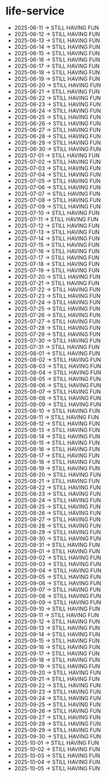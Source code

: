 # life-service
- 2025-06-11 → STILL HAVING FUN
- 2025-06-12 → STILL HAVING FUN
- 2025-06-13 → STILL HAVING FUN
- 2025-06-14 → STILL HAVING FUN
- 2025-06-15 → STILL HAVING FUN
- 2025-06-16 → STILL HAVING FUN
- 2025-06-17 → STILL HAVING FUN
- 2025-06-18 → STILL HAVING FUN
- 2025-06-19 → STILL HAVING FUN
- 2025-06-20 → STILL HAVING FUN
- 2025-06-21 → STILL HAVING FUN
- 2025-06-22 → STILL HAVING FUN
- 2025-06-23 → STILL HAVING FUN
- 2025-06-24 → STILL HAVING FUN
- 2025-06-25 → STILL HAVING FUN
- 2025-06-26 → STILL HAVING FUN
- 2025-06-27 → STILL HAVING FUN
- 2025-06-28 → STILL HAVING FUN
- 2025-06-29 → STILL HAVING FUN
- 2025-06-30 → STILL HAVING FUN
- 2025-07-01 → STILL HAVING FUN
- 2025-07-02 → STILL HAVING FUN
- 2025-07-03 → STILL HAVING FUN
- 2025-07-04 → STILL HAVING FUN
- 2025-07-05 → STILL HAVING FUN
- 2025-07-06 → STILL HAVING FUN
- 2025-07-07 → STILL HAVING FUN
- 2025-07-08 → STILL HAVING FUN
- 2025-07-09 → STILL HAVING FUN
- 2025-07-10 → STILL HAVING FUN
- 2025-07-11 → STILL HAVING FUN
- 2025-07-12 → STILL HAVING FUN
- 2025-07-13 → STILL HAVING FUN
- 2025-07-14 → STILL HAVING FUN
- 2025-07-15 → STILL HAVING FUN
- 2025-07-16 → STILL HAVING FUN
- 2025-07-17 → STILL HAVING FUN
- 2025-07-18 → STILL HAVING FUN
- 2025-07-19 → STILL HAVING FUN
- 2025-07-20 → STILL HAVING FUN
- 2025-07-21 → STILL HAVING FUN
- 2025-07-22 → STILL HAVING FUN
- 2025-07-23 → STILL HAVING FUN
- 2025-07-24 → STILL HAVING FUN
- 2025-07-25 → STILL HAVING FUN
- 2025-07-26 → STILL HAVING FUN
- 2025-07-27 → STILL HAVING FUN
- 2025-07-28 → STILL HAVING FUN
- 2025-07-29 → STILL HAVING FUN
- 2025-07-30 → STILL HAVING FUN
- 2025-07-31 → STILL HAVING FUN
- 2025-08-01 → STILL HAVING FUN
- 2025-08-02 → STILL HAVING FUN
- 2025-08-03 → STILL HAVING FUN
- 2025-08-04 → STILL HAVING FUN
- 2025-08-05 → STILL HAVING FUN
- 2025-08-06 → STILL HAVING FUN
- 2025-08-07 → STILL HAVING FUN
- 2025-08-08 → STILL HAVING FUN
- 2025-08-09 → STILL HAVING FUN
- 2025-08-10 → STILL HAVING FUN
- 2025-08-11 → STILL HAVING FUN
- 2025-08-12 → STILL HAVING FUN
- 2025-08-13 → STILL HAVING FUN
- 2025-08-14 → STILL HAVING FUN
- 2025-08-15 → STILL HAVING FUN
- 2025-08-16 → STILL HAVING FUN
- 2025-08-17 → STILL HAVING FUN
- 2025-08-18 → STILL HAVING FUN
- 2025-08-19 → STILL HAVING FUN
- 2025-08-20 → STILL HAVING FUN
- 2025-08-21 → STILL HAVING FUN
- 2025-08-22 → STILL HAVING FUN
- 2025-08-23 → STILL HAVING FUN
- 2025-08-24 → STILL HAVING FUN
- 2025-08-25 → STILL HAVING FUN
- 2025-08-26 → STILL HAVING FUN
- 2025-08-27 → STILL HAVING FUN
- 2025-08-28 → STILL HAVING FUN
- 2025-08-29 → STILL HAVING FUN
- 2025-08-30 → STILL HAVING FUN
- 2025-08-31 → STILL HAVING FUN
- 2025-09-01 → STILL HAVING FUN
- 2025-09-02 → STILL HAVING FUN
- 2025-09-03 → STILL HAVING FUN
- 2025-09-04 → STILL HAVING FUN
- 2025-09-05 → STILL HAVING FUN
- 2025-09-06 → STILL HAVING FUN
- 2025-09-07 → STILL HAVING FUN
- 2025-09-08 → STILL HAVING FUN
- 2025-09-09 → STILL HAVING FUN
- 2025-09-10 → STILL HAVING FUN
- 2025-09-11 → STILL HAVING FUN
- 2025-09-12 → STILL HAVING FUN
- 2025-09-13 → STILL HAVING FUN
- 2025-09-14 → STILL HAVING FUN
- 2025-09-15 → STILL HAVING FUN
- 2025-09-16 → STILL HAVING FUN
- 2025-09-17 → STILL HAVING FUN
- 2025-09-18 → STILL HAVING FUN
- 2025-09-19 → STILL HAVING FUN
- 2025-09-20 → STILL HAVING FUN
- 2025-09-21 → STILL HAVING FUN
- 2025-09-22 → STILL HAVING FUN
- 2025-09-23 → STILL HAVING FUN
- 2025-09-24 → STILL HAVING FUN
- 2025-09-25 → STILL HAVING FUN
- 2025-09-26 → STILL HAVING FUN
- 2025-09-27 → STILL HAVING FUN
- 2025-09-28 → STILL HAVING FUN
- 2025-09-29 → STILL HAVING FUN
- 2025-09-30 → STILL HAVING FUN
- 2025-10-01 → STILL HAVING FUN
- 2025-10-02 → STILL HAVING FUN
- 2025-10-03 → STILL HAVING FUN
- 2025-10-04 → STILL HAVING FUN
- 2025-10-05 → STILL HAVING FUN
